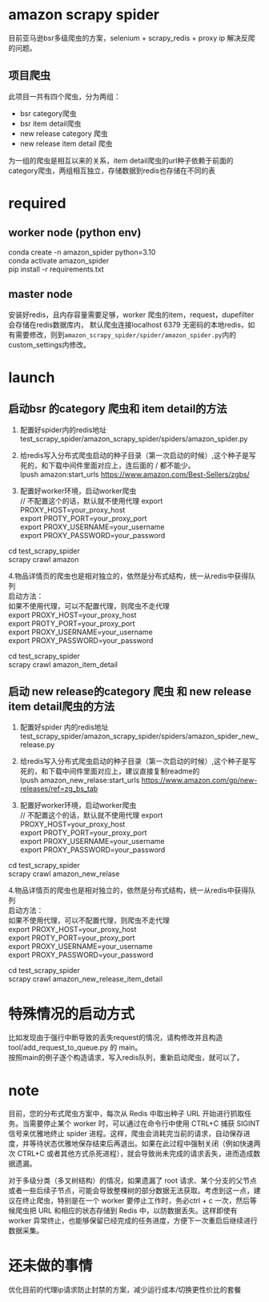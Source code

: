 # amazon scrapy spider  
目前亚马逊bsr多级爬虫的方案，selenium + scrapy_redis + proxy ip 解决反爬的问题。  

## 项目爬虫  
此项目一共有四个爬虫，分为两组：  
+ bsr category爬虫  
+ bsr item detail爬虫  
+ new release category 爬虫 
+ new release item detail 爬虫  

为一组的爬虫是相互以来的关系，item detail爬虫的url种子依赖于前面的category爬虫，两组相互独立，存储数据到redis也存储在不同的表

# required  
## worker node (python env)  
conda create -n amazon_spider python=3.10  
conda activate amazon_spider  
pip install -r requirements.txt  

## master node  
安装好redis，且内存容量需要足够，worker 爬虫的item，request，dupefilter会存储在redis数据库内，
默认爬虫连接localhost 6379 无密码的本地redis，如有需要修改，则到`amazon_scrapy_spider/spider/amazon_spider.py`内的custom_settings内修改。  


# launch  
## 启动bsr 的category 爬虫和 item detail的方法  
1. 配置好spider内的redis地址  
test_scrapy_spider/amazon_scrapy_spider/spiders/amazon_spider.py  

2. 给redis写入分布式爬虫启动的种子目录（第一次启动的时候）,这个种子是写死的，和下载中间件里面对应上，连后面的 / 都不能少。  
lpush amazon:start_urls https://www.amazon.com/Best-Sellers/zgbs/  


3. 配置好worker环境，启动worker爬虫  
// 不配置这个的话，默认就不使用代理
export PROXY_HOST=your_proxy_host  
export PROTY_PORT=your_proxy_port  
export PROXY_USERNAME=your_username  
export PROXY_PASSWORD=your_password  
   
cd test_scrapy_spider  
scrapy crawl amazon  


4.物品详情页的爬虫也是相对独立的，依然是分布式结构，统一从redis中获得队列  
启动方法：  
如果不使用代理，可以不配置代理，则爬虫不走代理  
export PROXY_HOST=your_proxy_host  
export PROTY_PORT=your_proxy_port  
export PROXY_USERNAME=your_username  
export PROXY_PASSWORD=your_password  
   
cd test_scrapy_spider  
scrapy crawl amazon_item_detail 

## 启动 new release的category 爬虫 和 new release item detail爬虫的方法  
1. 配置好spider 内的redis地址  
test_scrapy_spider/amazon_scrapy_spider/spiders/amazon_spider_new_release.py  

2. 给redis写入分布式爬虫启动的种子目录（第一次启动的时候）,这个种子是写死的，和下载中间件里面对应上，建议直接复制readme的  
lpush amazon_new_relase:start_urls https://www.amazon.com/gp/new-releases/ref=zg_bs_tab   


3. 配置好worker环境，启动worker爬虫  
// 不配置这个的话，默认就不使用代理
export PROXY_HOST=your_proxy_host  
export PROTY_PORT=your_proxy_port  
export PROXY_USERNAME=your_username  
export PROXY_PASSWORD=your_password  
   
cd test_scrapy_spider  
scrapy crawl amazon_new_relase  


4.物品详情页的爬虫也是相对独立的，依然是分布式结构，统一从redis中获得队列  
启动方法：  
如果不使用代理，可以不配置代理，则爬虫不走代理  
export PROXY_HOST=your_proxy_host  
export PROTY_PORT=your_proxy_port  
export PROXY_USERNAME=your_username  
export PROXY_PASSWORD=your_password  
   
cd test_scrapy_spider  
scrapy crawl amazon_new_release_item_detail   

# 特殊情况的启动方式  
比如发现由于强行中断导致的丢失request的情况，请构修改并且构造 tool/add_request_to_queue.py 的 main。  
按照main的例子逐个构造请求，写入redis队列，重新启动爬虫，就可以了。  



# note  
目前，您的分布式爬虫方案中，每次从 Redis 中取出种子 URL 开始进行抓取任务。当需要停止某个 worker 时，可以通过在命令行中使用 CTRL+C 捕获 SIGINT 信号来优雅地终止 spider 进程。这样，爬虫会消耗完当前的请求，自动保存进度，并等待状态优雅地保存结束后再退出。如果在此过程中强制关闭（例如快速两次 CTRL+C 或者其他方式杀死进程），就会导致尚未完成的请求丢失，进而造成数据遗漏。

对于多级分类（多叉树结构）的情况，如果遗漏了 root 请求、某个分支的父节点或者一些后续子节点，可能会导致整棵树的部分数据无法获取。考虑到这一点，建议在终止爬虫，特别是在一个 worker 要停止工作时，务必ctrl + c 一次，然后等候爬虫把 URL 和相应的状态存储到 Redis 中，以防数据丢失。这样即使有 worker 异常终止，也能够保留已经完成的任务进度，方便下一次重启后继续进行数据采集。

# 还未做的事情  
优化目前的代理ip请求防止封禁的方案，减少运行成本/切换更性价比的套餐